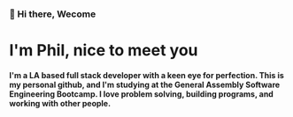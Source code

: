 ###  👋 Hi there, Wecome
# I'm Phil, nice to meet you

#### I'm a LA based full stack developer with a keen eye for perfection. This is my personal github, and I'm studying at the General Assembly Software Engineering Bootcamp. I love problem solving, building programs, and working with other people.
<!--
**phillaung/phillaung** is a ✨ _special_ ✨ repository because its `README.md` (this file) appears on your GitHub profile.

Here are some ideas to get you started:

- 🔭 I’m currently working on ...
- 🌱 I’m currently learning ...
- 👯 I’m looking to collaborate on ...
- 🤔 I’m looking for help with ...
- 💬 Ask me about ...
- 📫 How to reach me: ...
- 😄 Pronouns: ...
- ⚡ Fun fact: ...
-->
